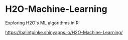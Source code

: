 # H2O-Machine-Learning
Exploring H2O's ML algorithms in R

https://balintpinke.shinyapps.io/H2O-Machine-Learning/
